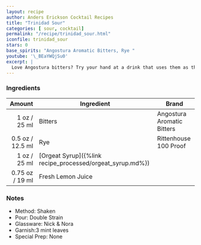 ```yaml
---
layout: recipe
author: Anders Erickson Cocktail Recipes
title: "Trinidad Sour"
categories: [ sour, cocktail]
permalink: "/recipe/trinidad_sour.html"
iconfile: trinidad_sour
stars: 0
base_spirits: "Angostura Aromatic Bitters, Rye "
youtube: '\_BEaYWQjSu0'
excerpt: |
  Love Angostura bitters? Try your hand at a drink that uses them as the base spirit rather than embellishment.
---
```


### Ingredients

|  Amount | Ingredient                                      | Brand                      |
| ------: | ----------------------------------------------- | -------------------------- |
|    1 oz / 25 ml | Bitters                                         | Angostura Aromatic Bitters |
|  0.5 oz / 12.5 ml | Rye                                             | Rittenhouse 100 Proof      |
|    1 oz / 25 ml | [Orgeat Syrup]({%link recipe_processed/orgeat_syrup.md%}) |
| 0.75 oz / 19 ml | Fresh Lemon Juice                               |

### Notes

- Method: Shaken
- Pour: Double Strain
- Glassware: Nick & Nora
- Garnish:3 mint leaves
- Special Prep: None
